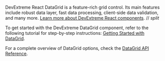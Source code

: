 DevExtreme React DataGrid is a feature-rich grid control. Its main features include robust data layer, fast data processing, client-side data validation, and many more. [Learn more about DevExtreme React components](/Documentation/Guide/React_Components/DevExtreme_React_Components/).
// _split_

To get started with the DevExtreme DataGrid component, refer to the following tutorial for step-by-step instructions: [Getting Started with DataGrid](/Documentation/Guide/UI_Components/DataGrid/Getting_Started_with_DataGrid/).

For a complete overview of DataGrid options, check the [DataGrid API Reference](/Documentation/ApiReference/UI_Components/dxDataGrid/).